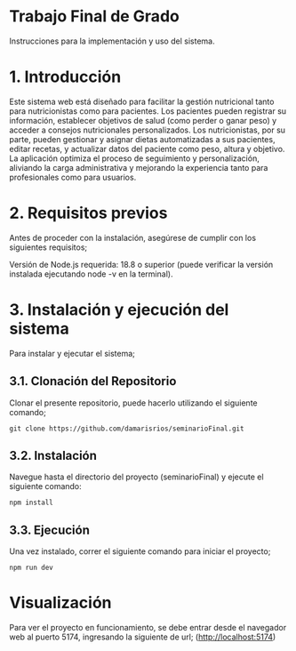 # Trabajo Final de Grado
Instrucciones para la implementación y uso del sistema.

# 1. Introducción
Este sistema web está diseñado para facilitar la gestión nutricional tanto para nutricionistas como para pacientes. Los pacientes pueden registrar su información, establecer objetivos de salud (como perder o ganar peso) y acceder a consejos nutricionales personalizados. Los nutricionistas, por su parte, pueden gestionar y asignar dietas automatizadas a sus pacientes, editar recetas, y actualizar datos del paciente como peso, altura y objetivo. La aplicación optimiza el proceso de seguimiento y personalización, aliviando la carga administrativa y mejorando la experiencia tanto para profesionales como para usuarios.

# 2. Requisitos previos
Antes de proceder con la instalación, asegúrese de cumplir con los siguientes requisitos;

Versión de Node.js requerida: 18.8 o superior (puede verificar la versión instalada ejecutando node -v en la terminal).

# 3. Instalación y ejecución del sistema
Para instalar y ejecutar el sistema;

## 3.1. Clonación del Repositorio
Clonar el presente repositorio, puede hacerlo utilizando el siguiente comando;
```
git clone https://github.com/damarisrios/seminarioFinal.git
```

## 3.2. Instalación
Navegue hasta el directorio del proyecto (seminarioFinal) y ejecute el siguiente comando:
```
npm install
```

## 3.3. Ejecución
Una vez instalado, correr el siguiente comando para iniciar el proyecto;
```
npm run dev
```

# Visualización
Para ver el proyecto en funcionamiento, se debe entrar desde el navegador web al puerto 5174, ingresando la siguiente de url;
([http://localhost:5174](http://localhost:5174/))
